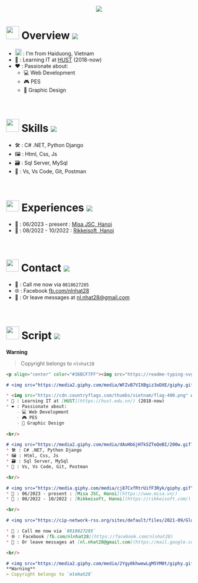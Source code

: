 <p align="center" color="#36BCF7FF"><img src="https://readme-typing-svg.herokuapp.com?lines=Hi+everyone;I'm+Nguyen+Long+Nhat;I'm+a+MISA+Fresher+Web;I'm+a+Web 05's Member"></p>

# <img src="https://media2.giphy.com/media/WFZvB7VIXBgiz3oDXE/giphy.gif" width="35px" height="35px"> Overview <img src="https://user-images.githubusercontent.com/73097560/115834477-dbab4500-a447-11eb-908a-139a6edaec5c.gif">

* <img src="https://cdn.countryflags.com/thumbs/vietnam/flag-400.png" width="18px"> : I'm from Haiduong, Vietnam
* 🎒 : Learning IT at [HUST](https://hust.edu.vn/) (2018-now)
* ❤️ : Passionate about:
    - 💻 Web Development
    - 🎮 PES
    - 🎨 Graphic Design
    
<br/>

# <img src="https://media2.giphy.com/media/dAoHbGjH7k5ZTeQeBI/200w.gif?cid=6c09b952hvbsqokzntqfjd5f0gqpxblslsm3ahi6je9l0qqb&ep=v1_gifs_search&rid=200w.gif&ct=s" width="35px" height="35px"> Skills <img src="https://user-images.githubusercontent.com/73097560/115834477-dbab4500-a447-11eb-908a-139a6edaec5c.gif">
* 🛠️ : C# .NET, Python Django 
* 🖼️ : Html, Css, Js
* 🗃️ : Sql Server, MySql
* 🔧 : Vs, Vs Code, Git, Postman

<br/>

# <img src="https://media.giphy.com/media/cj87CxfRtrUifF3Ryk/giphy.gif" width="35px" height="30px"> Experiences <img src="https://user-images.githubusercontent.com/73097560/115834477-dbab4500-a447-11eb-908a-139a6edaec5c.gif">
* 🏨 : 06/2023 - present : [Misa JSC, Hanoi](https://www.misa.vn/)
* 🏬 : 08/2022 - 10/2022 : [Rikkeisoft, Hanoi](https://rikkeisoft.com/)

<br/>

# <img src="https://cip-network-rss.org/sites/default/files/2021-09/Globe_CIP_0.gif" width="34px" height="33px"> Contact <img src="https://user-images.githubusercontent.com/73097560/115834477-dbab4500-a447-11eb-908a-139a6edaec5c.gif">

* 📱 : Call me now via `0818627285`
* 🌐 : Facebook [fb.com/nlnhat28](https://facebook.com/nlnhat28)
* 📧 : Or leave messages at [nl.nhat28@gmail.com](https://mail.google.com/mail/u/1/#inbox?compose=CllgCKCBjtvwGvqLZhmbXgnhfWnmmksJpgLSrfVZNsJrgtQKJTbJbbJmnjjHhbKHHMRRjnWLNnq)

<br/>

# <img src="https://media2.giphy.com/media/2Ygy0khwewLgMSYM0t/giphy.gif?cid=6c09b9525r6vbczrrnrodfo7jq9agijtcg8e808uj10j8lr5&ep=v1_stickers_related&rid=giphy.gif&ct=s" width="35px" height="35px"> Script <img src="https://user-images.githubusercontent.com/73097560/115834477-dbab4500-a447-11eb-908a-139a6edaec5c.gif">
**Warning**
> Copyright belongs to `nlnhat28`
```md
<p align="center" color="#36BCF7FF"><img src="https://readme-typing-svg.herokuapp.com?lines=Hi+everyone;I'm+Nguyen+Long+Nhat;I'm+a+MISA+Fresher+Web;I'm+a+Web 05's Member"></p>

# <img src="https://media2.giphy.com/media/WFZvB7VIXBgiz3oDXE/giphy.gif" width="35px" height="35px"> Overview <img src="https://user-images.githubusercontent.com/73097560/115834477-dbab4500-a447-11eb-908a-139a6edaec5c.gif">

* <img src="https://cdn.countryflags.com/thumbs/vietnam/flag-400.png" width="18px"> : I'm from Haiduong, Vietnam
* 🎒 : Learning IT at [HUST](https://hust.edu.vn/) (2018-now)
* ❤️ : Passionate about:
    - 💻 Web Development
    - 🎮 PES
    - 🎨 Graphic Design
    
<br/>

# <img src="https://media2.giphy.com/media/dAoHbGjH7k5ZTeQeBI/200w.gif?cid=6c09b952hvbsqokzntqfjd5f0gqpxblslsm3ahi6je9l0qqb&ep=v1_gifs_search&rid=200w.gif&ct=s" width="35px" height="35px"> Skills <img src="https://user-images.githubusercontent.com/73097560/115834477-dbab4500-a447-11eb-908a-139a6edaec5c.gif">
* 🛠️ : C# .NET, Python Django 
* 🖼️ : Html, Css, Js
* 🗃️ : Sql Server, MySql
* 🔧 : Vs, Vs Code, Git, Postman

<br/>

# <img src="https://media.giphy.com/media/cj87CxfRtrUifF3Ryk/giphy.gif" width="35px" height="30px"> Experiences <img src="https://user-images.githubusercontent.com/73097560/115834477-dbab4500-a447-11eb-908a-139a6edaec5c.gif">
* 🏨 : 06/2023 - present : [Misa JSC, Hanoi](https://www.misa.vn/)
* 🏬 : 08/2022 - 10/2022 : [Rikkeisoft, Hanoi](https://rikkeisoft.com/)

<br/>

# <img src="https://cip-network-rss.org/sites/default/files/2021-09/Globe_CIP_0.gif" width="34px" height="33px"> Contact <img src="https://user-images.githubusercontent.com/73097560/115834477-dbab4500-a447-11eb-908a-139a6edaec5c.gif">

* 📱 : Call me now via `0818627285`
* 🌐 : Facebook [fb.com/nlnhat28](https://facebook.com/nlnhat28)
* 📧 : Or leave messages at [nl.nhat28@gmail.com](https://mail.google.com/mail/u/1/#inbox?compose=CllgCKCBjtvwGvqLZhmbXgnhfWnmmksJpgLSrfVZNsJrgtQKJTbJbbJmnjjHhbKHHMRRjnWLNnq)

<br/>

# <img src="https://media2.giphy.com/media/2Ygy0khwewLgMSYM0t/giphy.gif?cid=6c09b9525r6vbczrrnrodfo7jq9agijtcg8e808uj10j8lr5&ep=v1_stickers_related&rid=giphy.gif&ct=s" width="35px" height="35px"> Script <img src="https://user-images.githubusercontent.com/73097560/115834477-dbab4500-a447-11eb-908a-139a6edaec5c.gif">
**Warning**
> Copyright belongs to `nlnhat28`
```

